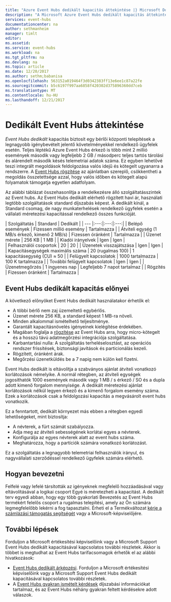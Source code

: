 ```yaml
---
title: "Azure Event Hubs dedikált kapacitás áttekintése |} Microsoft Docs"
description: "A Microsoft Azure Event Hubs dedikált kapacitás áttekintése."
services: event-hubs
documentationcenter: na
author: sethmanheim
manager: timlt
editor: 
ms.assetid: 
ms.service: event-hubs
ms.workload: na
ms.tgt_pltfrm: na
ms.devlang: na
ms.topic: article
ms.date: 12/20/2017
ms.author: sethm;babanisa
ms.openlocfilehash: 563152a019464f3d0342383ff13e6ee1c87a22fe
ms.sourcegitcommit: b5c6197f997aa6858f420302d375896360dd7ceb
ms.translationtype: MT
ms.contentlocale: hu-HU
ms.lasthandoff: 12/21/2017
---
```

# <a name="overview-of-event-hubs-dedicated"></a>Dedikált Event Hubs áttekintése

*Event Hubs dedikált* kapacitás biztosít egy bérlői központi telepítések a legnagyobb igénybevételt jelentő követelményekkel rendelkező ügyfelek esetén. Teljes léptékű Azure Event Hubs érkező is több mint 2 millió események második vagy legfeljebb 2 GB / másodperc teljes tartós tárolási és alárendelt második késés telemetriai adatok száma. Ez egyben lehetővé teszi integrált megoldások feldolgozása valós idejű és kötegelt ugyanarra a rendszerre. A [Event Hubs rögzítése](event-hubs-capture-overview.md) az ajánlatban szereplő, csökkentheti a megoldás összetettsége azzal, hogy valós időben és kötegelt alapú folyamatok támogatja egyetlen adatfolyam.

Az alábbi táblázat összehasonlítja a rendelkezésre álló szolgáltatásszintek az Event hubs. Az Event Hubs dedikált elérhető rögzített havi ár, használati legtöbb szolgáltatások standard díjszabás képest. A dedikált kínál, a Standard csomag, de nagy munkaterhelések rendelkező ügyfelek esetén a vállalati méretezési kapacitással rendelkező összes funkcióját. 

| Szolgáltatás | Standard | Dedikált |
| --- |:---:|:---:|:---:|
| Belépő események | Fizessen millió esemény | Tartalmazza |
| Átviteli egység (1 MB/s érkező, kimenő 2 MB/s) | Fizessen óránként | Tartalmazza |
| Üzenet mérete | 256 KB | 1 MB |
| Kiadói irányelvek | Igen | Igen |   
| Felhasználói csoportok | 20 | 20 |
| Üzenetek visszajátszása | Igen | Igen |
| Kapacitásegységek maximális száma | 20 (rugalmas 100)   | 1 kapacitásegység (CU) ≈ 50 |
| Felügyelt kapcsolatok | 1000 tartalmazza | 100 K tartalmazza |
| További felügyelt kapcsolatok | Igen | Igen |
| Üzenetmegőrzés | 1 ingyenes nap | Legfeljebb 7 napot tartalmaz |
| Rögzítés | Fizessen óránként | Tartalmazza |

## <a name="benefits-of-event-hubs-dedicated-capacity"></a>Event Hubs dedikált kapacitás előnyei

A következő előnyöket Event Hubs dedikált használatakor érhetők el:

* A többi bérlő nem zaj üzemeltető egybérlős.
* Üzenet mérete 256 KB, a standard képest 1 MB-ra növeli.
* Minden alkalommal ismételhető teljesítménye.
* Garantált kapacitásnövelés igényeinek kielégítése érdekében.
* Magában foglalja a [rögzítése](event-hubs-capture-overview.md) az Event Hubs arra, hogy micro-kötegelt és a hosszú távú adatmegőrzési integrációja szolgáltatása.
* Karbantartási nulla: A szolgáltatás terheléselosztást, az operációs rendszer frissítések, biztonsági javítások és particionálás kezeli.
* Rögzített, óránként árak.
* Megőrzési üzenetküldés be a 7 napig nem külön kell fizetni.

Event Hubs dedikált is eltávolítja a szabványos ajánlat átviteli vonatkozó korlátozások némelyike. A normál rétegben, az átviteli egységek jogosíthatók 1000 események második vagy 1 MB / s érkező / SO és a dupla adott kimenő forgalom mennyisége. A dedikált méretezési ajánlat korlátozások nélkül legyen érkező és a kimenő forgalom esemény száma. Ezek a korlátozások csak a feldolgozási kapacitás a megvásárolt event hubs vonatkozik.

Ez a fenntartott, dedikált környezet más ebben a rétegben egyedi lehetőségeket, mint biztosítja:

* A névterek, a fürt számát szabályozza.
* Adja meg az átviteli sebességének korlátai egyes a névterek.
* Konfigurálja az egyes névterek alatt az event hubs száma.
* Meghatározza, hogy a partíciók számára vonatkozó korlátozást.

Ez a szolgáltatás a legnagyobb telemetriai felhasználók irányul, és nagyvállalati szerződéssel rendelkező ügyfelek számára elérhető.

## <a name="how-to-onboard"></a>Hogyan bevezetni

Felfelé vagy lefelé társították az igényeknek megfelelő hozzáadásával vagy eltávolításával a logikai csoport Egyé is méretezheti a kapacitást. A dedikált terv egyedi abban, hogy egy több gyakorlati Bevezetés az Event Hubs termékért felelős csoport a rugalmas telepítési, amely az Ön számára legmegfelelőbb lekérni a fog tapasztalni. Érheti el a Termékváltozat [kérje a számlázási támogatás segítségét](https://ms.portal.azure.com/#create/Microsoft.Support) vagy a Microsoft-képviselőjére.

## <a name="next-steps"></a>További lépések

Forduljon a Microsoft értékesítési képviselőink vagy a Microsoft Support Event Hubs dedikált kapacitásával kapcsolatos további részletek. Akkor is többet is megtudhat az Event Hubs tarifacsomagok érhetők el az alábbi hivatkozások:

- [Event Hubs dedikált árképzési](https://azure.microsoft.com/pricing/details/event-hubs/). Forduljon a Microsoft értékesítési képviselőink vagy a Microsoft Support Event Hubs dedikált kapacitásával kapcsolatos további részletek.
- A [Event Hubs gyakran ismételt kérdések](event-hubs-faq.md) díjszabási információkat tartalmaz, és az Event Hubs néhány gyakran feltett kérdésekre adott válaszok. 
